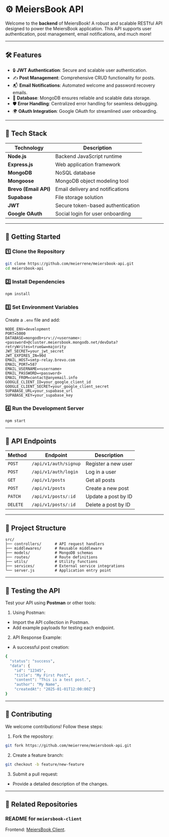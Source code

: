 # ⚙️ **MeiersBook API**

Welcome to the **backend** of MeiersBook! A robust and scalable RESTful API designed to power the MeiersBook application. This API supports user authentication, post management, email notifications, and much more!

---

## 🛠️ **Features**

- 🔒 **JWT Authentication**: Secure and scalable user authentication.
- ✍️ **Post Management**: Comprehensive CRUD functionality for posts.
- 📬 **Email Notifications**: Automated welcome and password recovery emails.
- 📂 **Database**: MongoDB ensures reliable and scalable data storage.
- 🛡️ **Error Handling**: Centralized error handling for seamless debugging.
- 🌍 **OAuth Integration**: Google OAuth for streamlined user onboarding.

---

## 🧪 **Tech Stack**

| **Technology**        | **Description**                   |
| --------------------- | --------------------------------- |
| **Node.js**           | Backend JavaScript runtime        |
| **Express.js**        | Web application framework         |
| **MongoDB**           | NoSQL database                    |
| **Mongoose**          | MongoDB object modeling tool      |
| **Brevo (Email API)** | Email delivery and notifications  |
| **Supabase**          | File storage solution             |
| **JWT**               | Secure token-based authentication |
| **Google OAuth**      | Social login for user onboarding  |

---

## 🚀 **Getting Started**

### **1️⃣ Clone the Repository**

```bash
git clone https://github.com/meierrene/meiersbook-api.git
cd meiersbook-api
```

### **2️⃣ Install Dependencies**

```bash
npm install
```

### **3️⃣ Set Environment Variables**

Create a `.env` file and add:

```env
NODE_ENV=development
PORT=5000
DATABASE=mongodb+srv://<username>:<password>@cluster.meiersbook.mongodb.net/devData?retryWrites=true&w=majority
JWT_SECRET=your_jwt_secret
JWT_EXPIRES_IN=90d
EMAIL_HOST=smtp-relay.brevo.com
EMAIL_PORT=587
EMAIL_USERNAME=<username>
EMAIL_PASSWORD=<password>
EMAIL_FROM=contact@anyemail.info
GOOGLE_CLIENT_ID=your_google_client_id
GOOGLE_CLIENT_SECRET=your_google_client_secret
SUPABASE_URL=your_supabase_url
SUPABASE_KEY=your_supabase_key

```

### **4️⃣ Run the Development Server**

```bash
npm start
```

---

## 📁 **API Endpoints**

| **Method** | **Endpoint**          | **Description**     |
| ---------- | --------------------- | ------------------- |
| `POST`     | `/api/v1/auth/signup` | Register a new user |
| `POST`     | `/api/v1/auth/login`  | Log in a user       |
| `GET`      | `/api/v1/posts`       | Get all posts       |
| `POST`     | `/api/v1/posts`       | Create a new post   |
| `PATCH`    | `/api/v1/posts/:id`   | Update a post by ID |
| `DELETE`   | `/api/v1/posts/:id`   | Delete a post by ID |

---

## 📁 **Project Structure**

```plaintext
src/
├── controllers/      # API request handlers
├── middlewares/      # Reusable middleware
├── models/           # MongoDB schemas
├── routes/           # Route definitions
├── utils/            # Utility functions
├── services/         # External service integrations
└── server.js         # Application entry point
```

---

## 🧪 **Testing the API**

Test your API using **Postman** or other tools:

1. Using Postman:

- Import the API collection in Postman.
- Add example payloads for testing each endpoint.

2. API Response Example:

- A successful post creation:

```bash
{
  "status": "success",
  "data": {
    "id": "12345",
    "title": "My First Post",
    "content": "This is a test post.",
    "author": "My Name",
    "createdAt": "2025-01-01T12:00:00Z"}
}
```

---

## 🤝 **Contributing**

We welcome contributions! Follow these steps:

1. Fork the repository:

```bash
git fork https://github.com/meierrene/meiersbook-api.git
```

2. Create a feature branch:

```bash
git checkout -b feature/new-feature
```

3. Submit a pull request:

- Provide a detailed description of the changes.

---

## 🔗 **Related Repositories**

### **README for `meiersbook-client`**

Frontend: [MeiersBook Client](https://github.com/meierrene/meiersbook-client).
